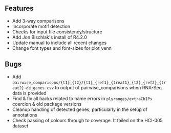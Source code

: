 ## Features

- Add 3-way comparisons
- Incorporate motif detection
- Checks for input file consistency/structure
- Add Jon Bischlak's install of R4.2.0
- Update manual to include all recent changes
- Change font types and font-sizes for plot_venn

## Bugs

- Add `pairwise_comparisons/{t1}_{t2}/{t1}_{ref1}_{treat1}_{t2}_{ref2}_{treat2}-de_genes.csv` to output of pairwise_comparisons when RNA-Seq data is provided
- Find & fix all hacks related to name errors in `plyranges/extraChIPs` coercion & old package versions
- Cleanup handling of detected genes, particularly in the setup of annotations
- Check passing of colours through to coverage. It failed on the HCI-005 dataset
